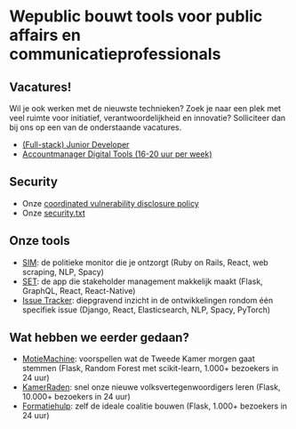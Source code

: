 # Wepublic bouwt tools voor public affairs en communicatieprofessionals

## Vacatures!
Wil je ook werken met de nieuwste technieken? Zoek je naar een plek met veel ruimte voor initiatief, verantwoordelijkheid en innovatie? Solliciteer dan bij ons op een van de onderstaande vacatures.

- [(Full-stack) Junior Developer](https://wepublic.nl/newsroom/vacature-full-stack-developer/)
- [Accountmanager Digital Tools (16-20 uur per week)](https://wepublic.nl/newsroom/vacature-accountmanager-digital-tools-16-20-uur-per-week/)

## Security
- Onze [coordinated vulnerability disclosure policy](https://github.com/wepublic-nl/.github/blob/main/security/cvd-policy.md)
- Onze [security.txt](https://raw.githubusercontent.com/wepublic-nl/.github/main/security/security.txt)

## Onze tools
- [SIM](https://stakeholderintelligence.nl): de politieke monitor die je ontzorgt (Ruby on Rails, React, web scraping, NLP, Spacy)
- [SET](https://set-app.nl): de app die stakeholder management makkelijk maakt (Flask, GraphQL, React, React-Native)
- [Issue Tracker](https://issuetracker.nu): diepgravend inzicht in de ontwikkelingen rondom één specifiek issue (Django, React, Elasticsearch, NLP, Spacy, PyTorch)

## Wat hebben we eerder gedaan?
- [MotieMachine](https://wepublic.nl/cases/voorspellen-wat-de-tweede-kamer-morgen-gaat-stemmen/): voorspellen wat de Tweede Kamer morgen gaat stemmen (Flask, Random Forest met scikit-learn, 1.000+ bezoekers in 24 uur)
- [KamerRaden](https://wepublic.nl/cases/kamerraden-snel-onze-nieuwe-volksvertegenwoordigers-leren/): snel onze nieuwe volksvertegenwoordigers leren (Flask, 10.000+ bezoekers in 24 uur)
- [Formatiehulp](https://wepublic.nl/cases/formatiehulp-zelf-de-ideale-coalitie-bouwen/): zelf de ideale coalitie bouwen (Flask, 1.000+ bezoekers in 24 uur)


